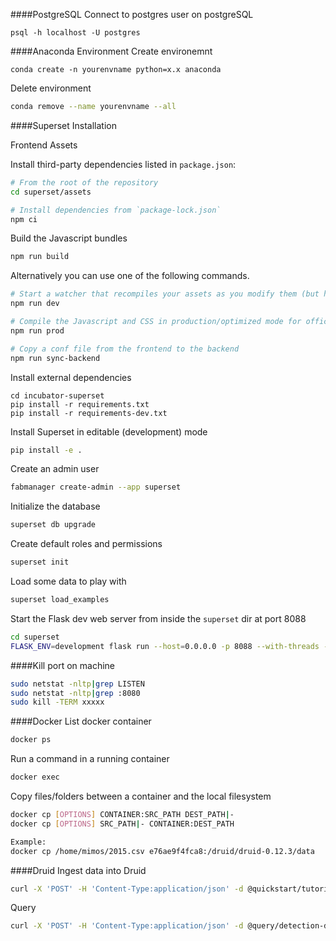 ####PostgreSQL
Connect to postgres user on postgreSQL
```
psql -h localhost -U postgres
```

####Anaconda Environment
Create environemnt
```
conda create -n yourenvname python=x.x anaconda
```
Delete environment
```bash
conda remove --name yourenvname --all
```

####Superset Installation

Frontend Assets

Install third-party dependencies listed in `package.json`:

```bash
# From the root of the repository
cd superset/assets

# Install dependencies from `package-lock.json`
npm ci
```

Build the Javascript bundles
```bash
npm run build
```


Alternatively you can use one of the following commands.

```bash
# Start a watcher that recompiles your assets as you modify them (but have to manually reload your browser to see changes.)
npm run dev

# Compile the Javascript and CSS in production/optimized mode for official releases
npm run prod

# Copy a conf file from the frontend to the backend
npm run sync-backend
```

Install external dependencies
```
cd incubator-superset
pip install -r requirements.txt
pip install -r requirements-dev.txt
```

Install Superset in editable (development) mode
```bash
pip install -e .
```

Create an admin user
```bash
fabmanager create-admin --app superset
```

Initialize the database
```bash
superset db upgrade
```

Create default roles and permissions
```bash
superset init
```

Load some data to play with
```bash
superset load_examples
```

Start the Flask dev web server from inside the `superset` dir at port 8088
```bash
cd superset
FLASK_ENV=development flask run --host=0.0.0.0 -p 8088 --with-threads --reload --debugger
```

####Kill port on machine
```bash
sudo netstat -nltp|grep LISTEN
sudo netstat -nltp|grep :8080
sudo kill -TERM xxxxx
```

####Docker 
List docker container
```bash
docker ps
```
Run a command in a running container
```bash
docker exec
```
Copy files/folders between a container and the local filesystem
```bash
docker cp [OPTIONS] CONTAINER:SRC_PATH DEST_PATH|-
docker cp [OPTIONS] SRC_PATH|- CONTAINER:DEST_PATH

Example:
docker cp /home/mimos/2015.csv e76ae9f4fca8:/druid/druid-0.12.3/data
```

####Druid
Ingest data into Druid
```bash
curl -X 'POST' -H 'Content-Type:application/json' -d @quickstart/tutorial/wikipedia-index.json http://localhost:8090/druid/indexer/v1/task
```

Query
```bash
curl -X 'POST' -H 'Content-Type:application/json' -d @query/detection-data-sql-minmaxdate.json http://localhost:8082/druid/v2/sql
```